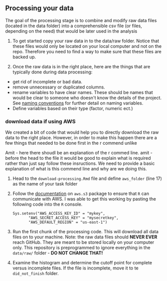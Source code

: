 ## Processing your data

The goal of the processing stage is to combine and modify raw data files (located in the data folder) into a comprehensible csv file (or files, depending on the need) that would be later used in the analysis

1. To get started copy your raw data in to the data/raw folder. Notice that these files would only be located on your local computer and not on the repo. Therefore you need to find a way to make sure that these files are backed up.

2. Once the raw data is in the right place, here are the things that are typically done during data processing:
 - get rid of incomplete or bad data.
 - remove unnecessary or duplicated columns.
 - rename variables to have clear names. These should be names that would be clear to someone who doesn't know the details of the project. See [naming conventions](https://github.com/GoldenbergLab/naming-conventions) for further detail on naming variables. 
 - Define variables based on their type (factor, numeric ect.)


### download data if using AWS

We created a bit of code that would help you to directly download the raw data to the right place. However, in order to make this happen there are a few things that needed to be done first in the r commend unlike

Amit - here there shoudl be an explanation of the r commed line.
amit - before the head to the file it would be good to explain what is required rather than just say follow these insructions. We need to provide a basic explanation of what is this commend line and why are we doing this.

1. Head to the `download-processing.Rmd` file and define `aws_folder` (line 17) as the name of your task folder
2. Follow the [documentation](https://cran.r-project.org/web/packages/aws.s3/readme/README.html) on `aws.s3` package to ensure that `R` can communicate with AWS. I was able to get this working by pasting the following code into the `R` console.

	```
	Sys.setenv("AWS_ACCESS_KEY_ID" = "mykey",
           "AWS_SECRET_ACCESS_KEY" = "mysecretkey",
           "AWS_DEFAULT_REGION" = "us-east-1")
	```
3. Run the first chunk of the processing code. This will download all data files on to your machine. Note: the raw data files should **NEVER EVER** reach GitHub. They are meant to be stored locally on your computer only. This repository is preprogrammed to ignore everything in the `data/raw/` folder - **DO NOT CHANGE THAT!**
4. Examine the histogram and determine the cutoff point for complete versus incomplete files. If the file is incomplete, move it to te `did_not_finish` folder.
